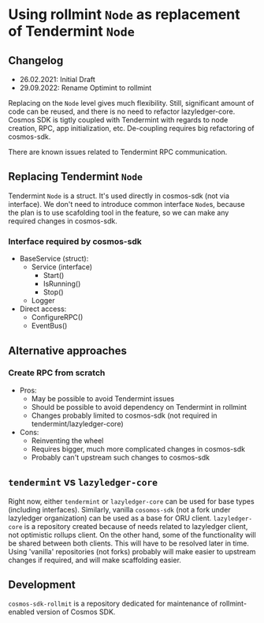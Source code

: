 # Using rollmint `Node` as replacement of Tendermint `Node`

## Changelog

- 26.02.2021: Initial Draft
- 29.09.2022: Rename Optimint to rollmint

Replacing on the `Node` level gives much flexibility. Still, significant amount of code can be reused, and there is no need to refactor lazyledger-core.
Cosmos SDK is tigtly coupled with Tendermint with regards to node creation, RPC, app initialization, etc. De-coupling requires big refactoring of cosmos-sdk.

There are known issues related to Tendermint RPC communication.

## Replacing Tendermint `Node`

Tendermint `Node` is a struct. It's used directly in cosmos-sdk (not via interface).
We don't need to introduce common interface `Node`s, because the plan is to use scafolding tool in the feature, so we can make any required changes in cosmos-sdk.

### Interface required by cosmos-sdk

- BaseService (struct):
  - Service (interface)
    - Start()
    - IsRunning()
    - Stop()
  - Logger
- Direct access:
  - ConfigureRPC()
  - EventBus()

## Alternative approaches

### Create RPC from scratch

- Pros:
  - May be possible to avoid Tendermint issues
  - Should be possible to avoid dependency on Tendermint in rollmint
  - Changes probably limited to cosmos-sdk (not required in tendermint/lazyledger-core)
- Cons:
  - Reinventing the wheel
  - Requires bigger, much more complicated changes in cosmos-sdk
  - Probably can't upstream such changes to cosmos-sdk

## `tendermint` vs `lazyledger-core`

Right now, either `tendermint` or `lazyledger-core` can be used for base types (including interfaces).
Similarly, vanilla `cosomos-sdk` (not a fork under lazyledger organization) can be used as a base for ORU client.
`lazyledger-core` is a repository created because of needs related to lazyledger client, not optimistic rollups client.
On the other hand, some of the functionality will be shared between both clients. This will have to be resolved later in time.
Using 'vanilla' repositories (not forks) probably will make easier to upstream changes if required, and will make scaffolding
easier.

## Development

`cosmos-sdk-rollmit` is a repository dedicated for maintenance of rollmint-enabled version of Cosmos SDK.
